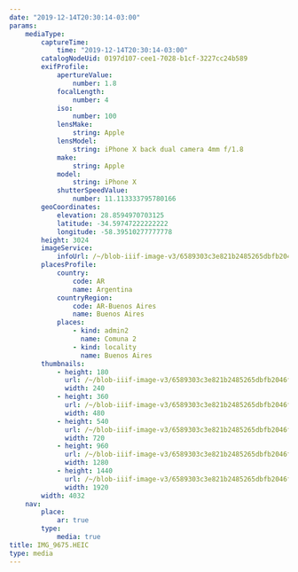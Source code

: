 ```yaml
---
date: "2019-12-14T20:30:14-03:00"
params:
    mediaType:
        captureTime:
            time: "2019-12-14T20:30:14-03:00"
        catalogNodeUid: 0197d107-cee1-7028-b1cf-3227cc24b589
        exifProfile:
            apertureValue:
                number: 1.8
            focalLength:
                number: 4
            iso:
                number: 100
            lensMake:
                string: Apple
            lensModel:
                string: iPhone X back dual camera 4mm f/1.8
            make:
                string: Apple
            model:
                string: iPhone X
            shutterSpeedValue:
                number: 11.113333795780166
        geoCoordinates:
            elevation: 28.8594970703125
            latitude: -34.59747222222222
            longitude: -58.39510277777778
        height: 3024
        imageService:
            infoUrl: /~/blob-iiif-image-v3/6589303c3e821b2485265dbfb2046f3ddecfb9a0f657970ff655f1e4af0a6739/info.json
        placesProfile:
            country:
                code: AR
                name: Argentina
            countryRegion:
                code: AR-Buenos Aires
                name: Buenos Aires
            places:
                - kind: admin2
                  name: Comuna 2
                - kind: locality
                  name: Buenos Aires
        thumbnails:
            - height: 180
              url: /~/blob-iiif-image-v3/6589303c3e821b2485265dbfb2046f3ddecfb9a0f657970ff655f1e4af0a6739/full/240%2C180/0/default.jpg
              width: 240
            - height: 360
              url: /~/blob-iiif-image-v3/6589303c3e821b2485265dbfb2046f3ddecfb9a0f657970ff655f1e4af0a6739/full/480%2C360/0/default.jpg
              width: 480
            - height: 540
              url: /~/blob-iiif-image-v3/6589303c3e821b2485265dbfb2046f3ddecfb9a0f657970ff655f1e4af0a6739/full/720%2C540/0/default.jpg
              width: 720
            - height: 960
              url: /~/blob-iiif-image-v3/6589303c3e821b2485265dbfb2046f3ddecfb9a0f657970ff655f1e4af0a6739/full/1280%2C960/0/default.jpg
              width: 1280
            - height: 1440
              url: /~/blob-iiif-image-v3/6589303c3e821b2485265dbfb2046f3ddecfb9a0f657970ff655f1e4af0a6739/full/1920%2C1440/0/default.jpg
              width: 1920
        width: 4032
    nav:
        place:
            ar: true
        type:
            media: true
title: IMG_9675.HEIC
type: media
---
```

